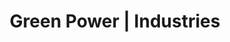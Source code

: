 ---
title: "Green Power | Industries"

meta:
  description: "Smart renewable energy solutions for any industry. Turnkey solutions - honest, trustworthy and reliable company based in Ibiza. Solar solutions Balearic Islands and mainland Spain. 
"

og:
  title: "Green Power | Industries"
  description: "Smart renewable energy solutions for any industry. Turnkey solutions - honest, trustworthy and reliable company based in Ibiza. Solar solutions Balearic Islands and mainland Spain. " 
  type: "website"
  url: "ge/industries"
  image: "images/logo/logo.png"

slider:
  newsbanner : "images/banner/industries-banner.jpg"
  title : "Branchen"
  desc : "Intelligente, maßgeschneiderte Lösungen für jede Branche."
  talk : "Sprechen Sie mit uns"

block:
  title : "Top-Unternehmen für Solarinstallationen auf dem Dach"
  desc1 : "Green Power ist ein führender Anbieter von Solardachsystemen. Es bietet ein hocheffizientes industrielles und kommerzielles Solarpanel-System. Wir sind bestrebt, Solarmodule von guter Qualität bereitzustellen, um eine bessere Leistung zu erzielen, und jedes Modul wird individuell angepasst und dann schrittweise installiert, um die bestmögliche Effizienz zu erzielen"
  desc2 : "Da eine hohe Stromlast und riesige Stromrechnungen ein großes Problem für fast jeden Industriebetrieb darstellen, sind unsere Solarmodule die praktikabelste alternative und perfekte Energielösung für die Industrie, um die Spitzenbelastung des Netzes zu reduzieren und hohe Stromtarife zu vermeiden."
  desc3 : "Jede Branche und ihre Anforderungen können unterschiedlich sein. Ob Landwirtschaft, Biotechnologie, Produktionsstätte, Konsumgüter oder jede andere Branche – unsere maßgeschneiderten Solarlösungen sorgen dafür, dass Sie einen Return on Investment erzielen und gleichzeitig verantwortungsvolle Entscheidungen für den Planeten treffen. Treffen Sie bewusst nachhaltige Entscheidungen, indem Sie mit unseren Solarlösungen in eine saubere, grüne und profitable Zukunft für Ihr Unternehmen investieren."

block2:
  dshape : "images/d-shape.png"
  panelimg1 : "images/industrial-art.png"
  panelimg2 : "images/commercial-art.png"
  title1 : "Warum grüner Strom"
  list1 : "Eine vertrauenswürdige Marke"
  list2 : "160+ Wohnanlagen in Betrieb genommen"
  list3 : "3200 KW+ Anlagen"
  list4 : "24X7-Service-Support für absolute Sicherheit"
  title2 : "Leistungen"
  list5 : "Absicherung gegen steigende Energiekosten"
  list6 : "Skalierbares Design für einfache Upgrades"
  list7 : "RPO Compliance"
  list8 : "Eigenständigkeit"
  list9 : "Grünes Engagement"
    
draft: false
---